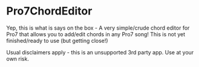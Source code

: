 # Pro7ChordEditor

Yep, this is what is says on the box - A very simple/crude chord editor for Pro7 that allows you to add/edit chords in any Pro7 song!
This is not yet finished/ready to use (but getting close!)

Usual disclaimers apply - this is an unsupported 3rd party app. Use at your own risk.
